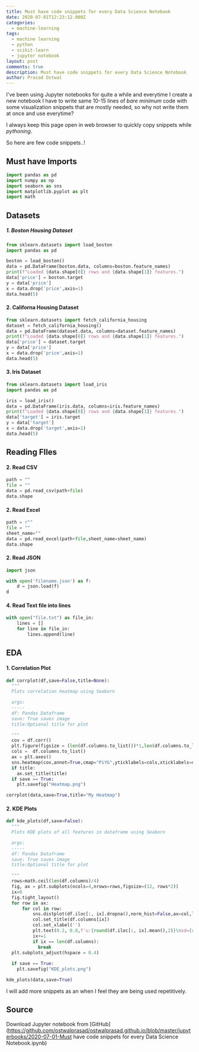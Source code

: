 ```yaml
---
title: Must have code snippets for every Data Science Notebook
date: 2020-07-01T12:23:12.000Z
categories:
  - machine-learning
tags:
  - machine learning
  - python
  - scikit-learn
  - jupyter notebook
layout: post
comments: true
description: Must have code snippets for every Data Science Notebook
author: Prasad Ostwal
---
```


I've been using Jupyter notebooks for quite a while and everytime I create a new notebook I have to write same 10-15 lines of *bare minimum* code with some visualization snippets that are mostly needed, so why not write them at once and use everytime? 

I always keep this page open in web browser to quickly copy snippets while *pythoning*.

So here are few code snippets..!

## Must have Imports


```python
import pandas as pd
import numpy as np
import seaborn as sns
import matplotlib.pyplot as plt
import math
```

## Datasets

##### 1. Boston Housing Dataset


```python
from sklearn.datasets import load_boston
import pandas as pd

boston = load_boston()
data = pd.DataFrame(boston.data, columns=boston.feature_names)
print(f"Loaded {data.shape[0]} rows and {data.shape[1]} features.")
data['price'] = boston.target
y = data['price']
x = data.drop('price',axis=1)
data.head(5)
```

#### 2. Californa Housing Dataset


```python
from sklearn.datasets import fetch_california_housing
dataset = fetch_california_housing()
data = pd.DataFrame(dataset.data, columns=dataset.feature_names)
print(f"Loaded {data.shape[0]} rows and {data.shape[1]} features.")
data['price'] = dataset.target
y = data['price']
x = data.drop('price',axis=1)
data.head(5)
```

#### 3. Iris Dataset


```python
from sklearn.datasets import load_iris
import pandas as pd

iris = load_iris()
data = pd.DataFrame(iris.data, columns=iris.feature_names)
print(f"Loaded {data.shape[0]} rows and {data.shape[1]} features.")
data['target'] = iris.target
y = data['target']
x = data.drop('target',axis=1)
data.head(5)
```

## Reading FIles

#### 2. Read CSV


```python
path = ""
file = ""
data = pd.read_csv(path+file)
data.shape
```

#### 2. Read Excel


```python
path = r""
file = ""
sheet_name=""
data = pd.read_excel(path+file,sheet_name=sheet_name)
data.shape
```

#### 2. Read JSON


```python
import json

with open('filename.json') as f:
    d = json.load(f)
d
```

#### 4. Read Text file into lines


```python
with open("file.txt") as file_in:
    lines = []
    for line in file_in:
        lines.append(line)
```

## EDA

#### 1. Correlation Plot


```python
def corrplot(df,save=False,title=None):
  """
  Plots correlation heatmap using Seaborn

  args:
  -----
  df: Pandas Dataframe
  save: True saves image
  title:Optional title for plot

  """
  cov = df.corr()
  plt.figure(figsize = (len(df.columns.to_list())*1,len(df.columns.to_list())*0.75))
  cols =  df.columns.to_list()
  ax = plt.axes()
  sns.heatmap(cov,annot=True,cmap="PiYG",yticklabels=cols,xticklabels=df.columns.to_list(),ax=ax)
  if title:
    ax.set_title(title)
  if save == True:
    plt.savefig("Heatmap.png")

corrplot(data,save=True,title="My Heatmap")
```

#### 2. KDE Plots


```python
def kde_plots(df,save=False):
  """
  Plots KDE plots of all features in dataframe using Seaborn

  args:
  -----
  df: Pandas Dataframe
  save: True saves image
  title:Optional title for plot

  """
  rows=math.ceil(len(df.columns)/4)
  fig, ax = plt.subplots(ncols=4,nrows=rows,figsize=(12, rows*2))
  ix=0
  fig.tight_layout()
  for row in ax:
      for col in row:
          sns.distplot(df.iloc[:, ix].dropna(),norm_hist=False,ax=col,label="")
          col.set_title(df.columns[ix]) 
          col.set_xlabel('')
          plt.text(0.2, 0.8,f'u:{round(df.iloc[:, ix].mean(),2)}\nsd={round(df.iloc[:, ix].std(),2)}', ha='center', va='center', transform=col.transAxes)
          ix+=1
          if ix == len(df.columns):
            break
  plt.subplots_adjust(hspace = 0.4)
  
  if save == True:
    plt.savefig("KDE_plots.png")

kde_plots(data,save=True)
```

I will add more snippets as an when I feel they are being used repetitively.

## Source

Download Jupyter notebook from [GitHub](https://github.com/ostwalprasad/ostwalprasad.github.io/blob/master/jupyterbooks/2020-07-01-Must have code snippets for every Data Science Notebook.ipynb)
